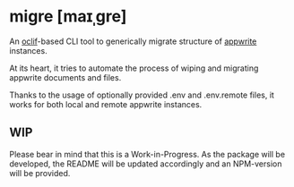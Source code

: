 migre [maɪˌgre]
=====

An [oclif](https://oclif.io)-based CLI tool to generically migrate structure of [appwrite](https://appwrite.io/) instances. 

At its heart, it tries to automate the process of wiping and migrating appwrite documents and files.
  
Thanks to the usage of optionally provided .env and .env.remote files, it works for both local and remote appwrite instances.

## WIP
Please bear in mind that this is a Work-in-Progress. As the package will be developed, the README will be updated accordingly and an NPM-version will be provided.
<!-- [![Version](https://img.shields.io/npm/v/migre.svg)](https://npmjs.org/package/migre)
[![Downloads/week](https://img.shields.io/npm/dw/migre.svg)](https://npmjs.org/package/migre)
[![License](https://img.shields.io/npm/l/migre.svg)](https://github.com/RayNCooper/migre/blob/master/package.json) -->

<!-- toc -->
<!-- * [Usage](#usage)
* [Commands](#commands) -->
<!-- tocstop -->
<!-- # Usage -->
<!-- usage -->
<!-- ```sh-session
$ npm install -g migre
$ migre COMMAND
running command...
$ migre (-v|--version|version)
migre/0.0.0 linux-x64 node-v14.16.1
$ migre --help [COMMAND]
USAGE
  $ migre COMMAND
...
``` -->
<!-- usagestop -->
<!-- # Commands -->
<!-- commands -->

<!-- commandsstop -->
